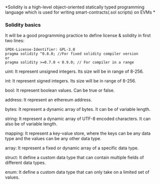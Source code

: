 *Solidity is a high-level object-oriented statically typed programming language which is used for writing smart-contracts(.sol scripts) on EVMs *

### Solidity basics

It will be a good programming practice to define license & solidity in first two lines:
```
SPDX-License-Identifier: GPL-3.0
pragma solidity ^0.8.0; //For fixed solidity compiler version
or
pragma solidity >=0.7.0 < 0.9.0; // For compiler in a range
```

uint: It represent unsigned integers. Its size will be in range of 8-256.

int: It represent signed integers. Its size will be in range of 8-256.

bool: It represent boolean values. Can be true or false.

address: It represent an ethereum address.

bytes: It represent a dynamic array of bytes. It can be of variable length.

string: It represent a dynamic array of UTF-8 encoded characters. It can also be of variable length.

mapping: It represent a key-value store, where the keys can be any data type and the values can be any other data type.

array: It represent a fixed or dynamic array of a specific data type.

struct: It define a custom data type that can contain multiple fields of different data types.

enum: It define a custom data type that can only take on a limited set of values.

